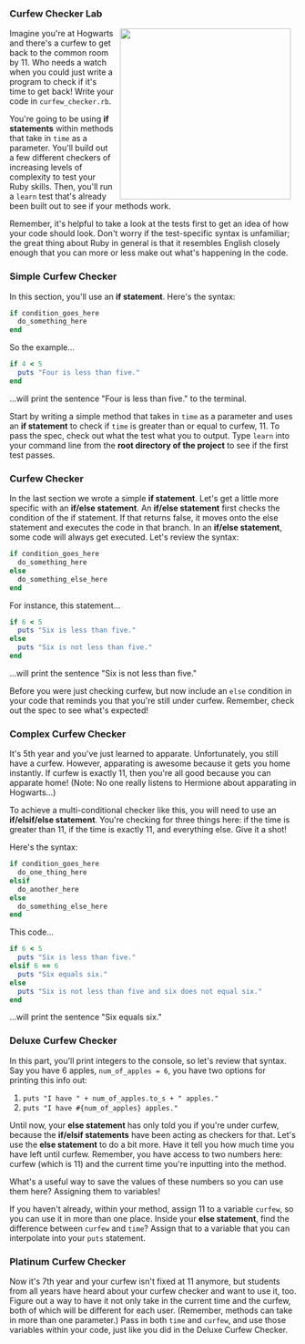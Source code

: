 
### Curfew Checker Lab
<img src="https://s3.amazonaws.com/after-school-assets/curfew.jpg" width="300px" align="right" hspace="10"> Imagine you're at Hogwarts and there's a curfew to get back to the common room by 11. Who needs a watch when you could just write a program to check if it's time to get back! Write your code in `curfew_checker.rb`.

You're going to be using **if statements** within methods that take in `time` as a parameter. You'll build out a few different checkers of increasing levels of complexity to test your Ruby skills. Then, you'll run a `learn` test that's already been built out to see if your methods work. 

Remember, it's helpful to take a look at the tests first to get an idea of how your code should look. Don't worry if the test-specific syntax is unfamiliar; the great thing about Ruby in general is that it resembles English closely enough that you can more or less make out what's happening in the code.

### Simple Curfew Checker

In this section, you'll use an **if statement**. Here's the syntax:

```ruby
if condition_goes_here
  do_something_here
end
```
So the example...
```ruby
if 4 < 5
  puts "Four is less than five."
end
```
...will print the sentence "Four is less than five." to the terminal.

Start by writing a simple method that takes in `time` as a parameter and uses an **if statement** to check if `time` is greater than or equal to curfew, 11. To pass the spec, check out what the test what you to output. Type `learn` into your command line from the **root directory of the project** to see if the first test passes.

### Curfew Checker

In the last section we wrote a simple **if statement**. Let's get a little more specific with an **if/else statement**. An **if/else statement** first checks the condition of the if statement. If that returns false, it moves onto the else statement and executes the code in that branch. In an **if/else statement**, some code will always get executed. Let's review the syntax:

```ruby
if condition_goes_here
  do_something_here
else
  do_something_else_here
end
```
For instance, this statement...
```ruby
if 6 < 5
  puts "Six is less than five."
else
  puts "Six is not less than five."
end
```
...will print the sentence "Six is not less than five."

Before you were just checking curfew, but now include an `else` condition in your code that reminds you that you're still under curfew. Remember, check out the spec to see what's expected!

### Complex Curfew Checker

It's 5th year and you've just learned to apparate. Unfortunately, you still have a curfew. However, apparating is awesome because it gets you home instantly. If curfew is exactly 11, then you're all good because you can apparate home! (Note: No one really listens to Hermione about apparating in Hogwarts...)

To achieve a multi-conditional checker like this, you will need to use an **if/elsif/else statement**. You're checking for three things here: if the time is greater than 11, if the time is exactly 11, and everything else. Give it a shot!

Here's the syntax:
```ruby
if condition_goes_here
  do_one_thing_here
elsif
  do_another_here
else
  do_something_else_here
end
```
This code...
```ruby
if 6 < 5
  puts "Six is less than five."
elsif 6 == 6
  puts "Six equals six."
else
  puts "Six is not less than five and six does not equal six."
end
```
...will print the sentence "Six equals six."

### Deluxe Curfew Checker

In this part, you'll print integers to the console, so let's review that syntax. Say you have 6 apples, `num_of_apples = 6`, you have two options for printing this info out:

1. `puts "I have " + num_of_apples.to_s + " apples."`
2. `puts "I have #{num_of_apples} apples."`

Until now, your **else statement** has only told you if you're under curfew, because the **if/elsif statements** have been acting as checkers for that. Let's use the **else statement** to do a bit more. Have it tell you how much time you have left until curfew. Remember, you have access to two numbers here: curfew (which is 11) and the current time you're inputting into the method.

What's a useful way to save the values of these numbers so you can use them here? Assigning them to variables!

If you haven't already, within your method, assign 11 to a variable `curfew`, so you can use it in more than one place. Inside your **else statement**, find the difference between `curfew` and `time`? Assign that to a variable that you can interpolate into your `puts` statement.

### Platinum Curfew Checker

Now it's 7th year and your curfew isn't fixed at 11 anymore, but students from all years have heard about your curfew checker and want to use it, too. Figure out a way to have it not only take in the current time and the curfew, both of which will be different for each user. (Remember, methods can take in more than one parameter.) Pass in both `time` and `curfew`, and use those variables within your code, just like you did in the Deluxe Curfew Checker.